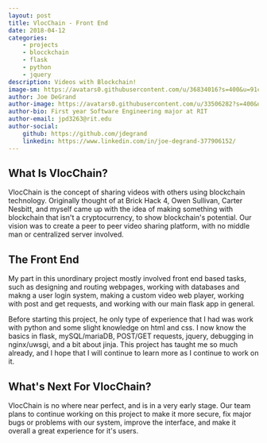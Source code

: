```yaml
---
layout: post
title: VlocChain - Front End
date: 2018-04-12
categories:
    - projects
    - blocckchain
    - flask
    - python
    - jquery
description: Videos with Blockchain!
image-sm: https://avatars0.githubusercontent.com/u/36834016?s=400&u=91c5139a84cfe4752a333449e7459883d2518961&v=4
author: Joe DeGrand
author-image: https://avatars0.githubusercontent.com/u/33506282?s=400&u=6c92360c9eaa34336fefd3daf438f289295718d5&v=4
author-bio: First year Software Engineering major at RIT
author-email: jpd3263@rit.edu
author-social:
    github: https://github.com/jdegrand
    linkedin: https://www.linkedin.com/in/joe-degrand-377906152/
---
```

## What Is VlocChain?
VlocChain is the concept of sharing videos with others using blockchain technology. Originally thought of at Brick Hack 4, Owen Sullivan, Carter Nesbitt, and myself came up with the idea of making something with blockchain that isn't a cryptocurrency, to show blockchain's potential. Our vision was to create a peer to peer video sharing platform, with no middle man or centralized server involved.

## The Front End
My part in this unordinary project mostly involved front end based tasks, such as designing and routing webpages, working with databases and makng a user login system, making a custom video web player, working with post and get requests, and working with our main flask app in general.

Before starting this project, he only type of experience that I had was work with python and some slight knowledge on html and css. I now know the basics in flask, mySQL/mariaDB, POST/GET requests, jquery, debugging in nginx/uwsgi, and a bit about jinja. This project has taught me so much already, and I hope that I will continue to learn more as I continue to work on it.

## What's Next For VlocChain?
VlocChain is no where near perfect, and is in a very early stage. Our team plans to continue working on this project to make it more secure, fix major bugs or problems with our system, improve the interface, and make it overall a great experience for it's users.
